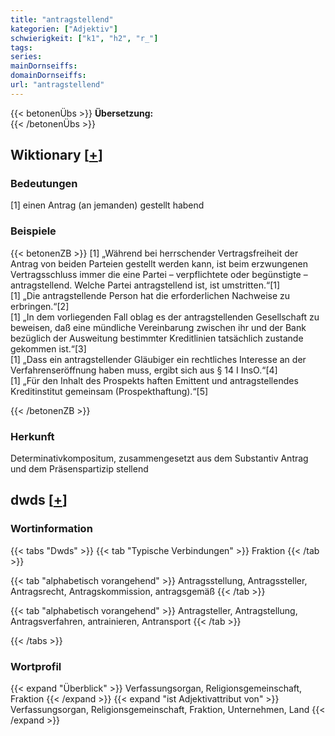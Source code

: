 ```yaml
---
title: "antragstellend"
kategorien: ["Adjektiv"]
schwierigkeit: ["k1", "h2", "r_"]
tags:
series:
mainDornseiffs:
domainDornseiffs:
url: "antragstellend"
---
```


{{< betonenÜbs >}}
**Übersetzung:**  
{{< /betonenÜbs >}}

## Wiktionary [[+](https://de.wiktionary.org/wiki/antragstellend)]

### Bedeutungen
[1] einen Antrag (an jemanden) gestellt habend  

### Beispiele
{{< betonenZB >}}
[1] „Während bei herrschender Vertragsfreiheit der Antrag von beiden Parteien gestellt werden kann, ist beim erzwungenen Vertragsschluss immer die eine Partei – verpflichtete oder begünstigte – antragstellend. Welche Partei antragstellend ist, ist umstritten.“[1]  
[1] „Die antragstellende Person hat die erforderlichen Nachweise zu erbringen.“[2]  
[1] „In dem vorliegenden Fall oblag es der antragstellenden Gesellschaft zu beweisen, daß eine mündliche Vereinbarung zwischen ihr und der Bank bezüglich der Ausweitung bestimmter Kreditlinien tatsächlich zustande gekommen ist.“[3]  
[1] „Dass ein antragstellender Gläubiger ein rechtliches Interesse an der Verfahrenseröffnung haben muss, ergibt sich aus § 14 I InsO.“[4]  
[1] „Für den Inhalt des Prospekts haften Emittent und antragstellendes Kreditinstitut gemeinsam (Prospekthaftung).“[5]  

{{< /betonenZB >}}
### Herkunft
Determinativkompositum, zusammengesetzt aus dem Substantiv Antrag und dem Präsenspartizip  stellend  



## dwds [[+](https://www.dwds.de/wb/antragstellend)]

### Wortinformation
{{< tabs "Dwds" >}}
{{< tab "Typische Verbindungen" >}}
Fraktion
{{< /tab >}}

{{< tab "alphabetisch vorangehend" >}}
Antragsstellung, Antragssteller, Antragsrecht, Antragskommission, antragsgemäß
{{< /tab >}}

{{< tab "alphabetisch vorangehend" >}}
Antragsteller, Antragstellung, Antragsverfahren, antrainieren, Antransport
{{< /tab >}}

{{< /tabs >}}

### Wortprofil
{{< expand "Überblick" >}} Verfassungsorgan, Religionsgemeinschaft, Fraktion {{< /expand >}}
{{< expand "ist Adjektivattribut von" >}} Verfassungsorgan, Religionsgemeinschaft, Fraktion, Unternehmen, Land {{< /expand >}}

